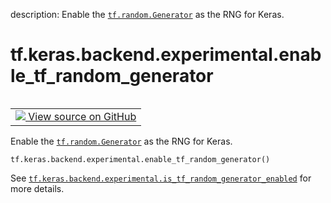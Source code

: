 description: Enable the <a href="../../../../tf/random/Generator.md"><code>tf.random.Generator</code></a> as the RNG for Keras.

<div itemscope itemtype="http://developers.google.com/ReferenceObject">
<meta itemprop="name" content="tf.keras.backend.experimental.enable_tf_random_generator" />
<meta itemprop="path" content="Stable" />
</div>

# tf.keras.backend.experimental.enable_tf_random_generator

<!-- Insert buttons and diff -->

<table class="tfo-notebook-buttons tfo-api nocontent" align="left">
<td>
  <a target="_blank" href="https://github.com/keras-team/keras/tree/v2.9.0/keras/backend.py#L1800-L1809">
    <img src="https://www.tensorflow.org/images/GitHub-Mark-32px.png" />
    View source on GitHub
  </a>
</td>
</table>



Enable the <a href="../../../../tf/random/Generator.md"><code>tf.random.Generator</code></a> as the RNG for Keras.

<pre class="devsite-click-to-copy prettyprint lang-py tfo-signature-link">
<code>tf.keras.backend.experimental.enable_tf_random_generator()
</code></pre>



<!-- Placeholder for "Used in" -->

See <a href="../../../../tf/keras/backend/experimental/is_tf_random_generator_enabled.md"><code>tf.keras.backend.experimental.is_tf_random_generator_enabled</code></a> for more
details.